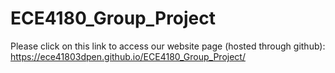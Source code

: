 # ECE4180_Group_Project

Please click on this link to access our website page (hosted through github):
https://ece41803dpen.github.io/ECE4180_Group_Project/
